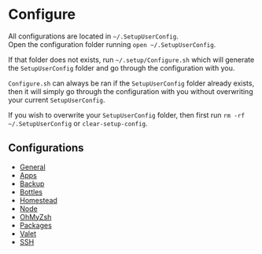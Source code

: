 # Configure

All configurations are located in `~/.SetupUserConfig`.  
Open the configuration folder running `open ~/.SetupUserConfig`.

If that folder does not exists, run `~/.setup/Configure.sh` which will generate the `SetupUserConfig` folder and go through the configuration with you.

`Configure.sh` can always be ran if the `SetupUserConfig` folder already exists, then it will simply go through the configuration with you without overwriting your current `SetupUserConfig`.

If you wish to overwrite your `SetupUserConfig` folder, then first run `rm -rf ~/.SetupUserConfig` or `clear-setup-config`.

## Configurations
* [General](https://github.com/marktopper/.setup/tree/master/docs/configure-general.md)
* [Apps](https://github.com/marktopper/.setup/tree/master/docs/configure-apps.md)
* [Backup](https://github.com/marktopper/.setup/tree/master/docs/configure-backup.md)
* [Bottles](https://github.com/marktopper/.setup/tree/master/docs/configure-bottles.md)
* [Homestead](https://github.com/marktopper/.setup/tree/master/docs/configure-homestead.md)
* [Node](https://github.com/marktopper/.setup/tree/master/docs/configure-node.md)
* [OhMyZsh](https://github.com/marktopper/.setup/tree/master/docs/configure-ohmyzsh.md)
* [Packages](https://github.com/marktopper/.setup/tree/master/docs/configure-packages.md)
* [Valet](https://github.com/marktopper/.setup/tree/master/docs/configure-valet.md)
* [SSH](https://github.com/marktopper/.setup/tree/master/docs/configure-ssh.md)
